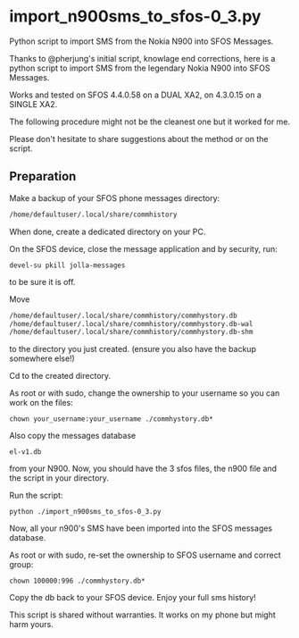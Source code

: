 # import_n900sms_to_sfos-0_3.py
Python script to import SMS from the Nokia N900 into SFOS Messages.


Thanks to @pherjung's initial script, knowlage end corrections, here is a python script to import SMS from the legendary Nokia N900 into SFOS Messages.

Works and tested on SFOS 4.4.0.58 on a DUAL XA2, on 4.3.0.15 on a SINGLE XA2.

The following procedure might not be the cleanest one but it worked for me.

Please don't hesitate to share suggestions about the method or on the script.

## Preparation

Make a backup of your SFOS phone messages directory:

```sh
/home/defaultuser/.local/share/commhistory
```


When done, create a dedicated directory on your PC.

On the SFOS device, close the message application and by security, run:

```
devel-su pkill jolla-messages
```
to be sure it is off.

Move
```sh
/home/defaultuser/.local/share/commhistory/commhystory.db
/home/defaultuser/.local/share/commhistory/commhystory.db-wal
/home/defaultuser/.local/share/commhistory/commhystory.db-shm
```
to the directory you just created. (ensure you also have the backup somewhere else!)

Cd to the created directory.

As root or with sudo, change the ownership to your username so you can work on the files:
```
chown your_username:your_username ./commhystory.db*
```
Also copy the messages database 
```
el-v1.db
```
from your N900.
Now, you should have the 3 sfos files, the n900 file and the script in your directory.

Run the script:
```
python ./import_n900sms_to_sfos-0_3.py
```

Now, all your n900's SMS have been imported into the SFOS messages database.

As root or with sudo, re-set the ownership to SFOS username and correct group:
```
chown 100000:996 ./commhystory.db*
```
Copy the db back to your SFOS device. Enjoy your full sms history!

This script is shared without warranties. It works on my phone but might harm yours.
